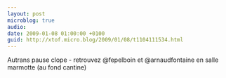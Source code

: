 ```yaml
---
layout: post
microblog: true
audio: 
date: 2009-01-08 01:00:00 +0100
guid: http://xtof.micro.blog/2009/01/08/t1104111534.html
---
```

Autrans pause clope - retrouvez @fepelboin et @arnaudfontaine en salle marmotte (au fond cantine)
